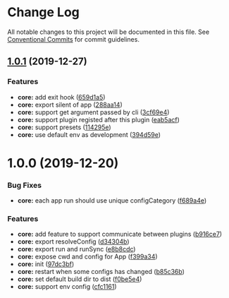 # Change Log

All notable changes to this project will be documented in this file.
See [Conventional Commits](https://conventionalcommits.org) for commit guidelines.

## [1.0.1](https://github.com/vta-js/vta/compare/v1.0.0...v1.0.1) (2019-12-27)

### Features

- **core:** add exit hook ([659d1a5](https://github.com/vta-js/vta/commit/659d1a5))
- **core:** export silent of app ([288aa14](https://github.com/vta-js/vta/commit/288aa14))
- **core:** support get argument passed by cli ([3cf69e4](https://github.com/vta-js/vta/commit/3cf69e4))
- **core:** support plugin registed after this plugin ([eab5acf](https://github.com/vta-js/vta/commit/eab5acf))
- **core:** support presets ([114295e](https://github.com/vta-js/vta/commit/114295e))
- **core:** use default env as development ([394d59e](https://github.com/vta-js/vta/commit/394d59e))

# 1.0.0 (2019-12-20)

### Bug Fixes

- **core:** each app run should use unique configCategory ([f689a4e](https://github.com/vta-js/vta/commit/f689a4e))

### Features

- **core:** add feature to support communicate between plugins ([b916ce7](https://github.com/vta-js/vta/commit/b916ce7))
- **core:** export resolveConfig ([d34304b](https://github.com/vta-js/vta/commit/d34304b))
- **core:** export run and runSync ([e8b8cdc](https://github.com/vta-js/vta/commit/e8b8cdc))
- **core:** expose cwd and config for App ([f399a34](https://github.com/vta-js/vta/commit/f399a34))
- **core:** init ([97dc3bf](https://github.com/vta-js/vta/commit/97dc3bf))
- **core:** restart when some configs has changed ([b85c36b](https://github.com/vta-js/vta/commit/b85c36b))
- **core:** set default build dir to dist ([f0be5e4](https://github.com/vta-js/vta/commit/f0be5e4))
- **core:** support env config ([cfc1161](https://github.com/vta-js/vta/commit/cfc1161))
